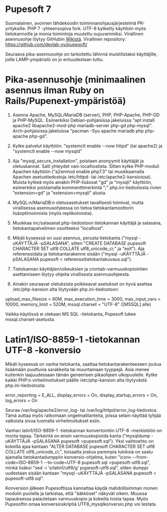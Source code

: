 # Pupesoft 7
Suomalainen, avoimen lähdekoodin toiminnanohjausjärjestelmä PK-yrityksille. PHP 7 -yhteensopiva fork. UTF-8 kytketty käyttöön myös tietokannoille ja monia toimintoja muutettu sujuvammiksi. Virallinen asennusohje löytyy GitHubin [Wikistä](https://github.com/devlab-oy/pupesoft/wiki/Asennusohje "Pupesoft - Asennusohje"). Virallinen repository: https://github.com/devlab-oy/pupesoft/

Seuraava pika-asennusohje on tarkoitettu lähinnä muistilistaksi käyttäjille, joille LAMP-ympäristö on jo entuudestaan tuttu.


# Pika-asennusohje (minimaalinen asennus ilman Ruby on Rails/Pupenext-ympäristöä)
1. Asenna Apache, MySQL/MariaDB (server), PHP, PHP-Apache, PHP-GD ja PHP-MySQL. Esimerkiksi Debian-pohjaisissa jakeluissa "apt install apache2 libapache2-mod-php mariadb-server php-gd php-mysql". Arch-pohjaisissa jakeluissa "pacman -Syu apache mariadb php php-apache php-gd".

2. Kytke palvelut käyttöön: "systemctl enable --now httpd" (tai apache2) ja "systemctl enable --now mysqld"

3. Aja "mysql_secure_installation", poistaen anonyymit käyttäjät ja oletuskannat. Salli yhteydet vain localhostista. Sitten kytke PHP-moduli Apachen käyttöön ("a2enmod enable php7.3" tai muokkaamalla Apachen asetustiedostoja /etc/httpd- tai /etc/apache2-kansioissa). Muista kytkeä myös ainakin PHP-lisäosat "gd" ja "mysqli" käyttöön, esimerkiksi poistamalla kommenttimerkintä ";" php.ini-tiedostosta rivien "extension=gd" ja "extension=mysqli" alusta.

4. MySQL:n/MariaDB:n oletusasetukset tavallisesti toimivat, mutta virallisessa asennusohjeessa on tietoa tietokantamoottorin lisäoptimoinnista (myös replikoinnista).

5. Muokkaa inc/salasanat.php-tiedostoon tietokannan käyttäjä ja salasana, tietokantapalvelimen osoitteeksi "localhost".

6. Mikäli kyseessä on uusi asennus, perusta tietokanta ("mysql -uKÄYTTÄJÄ -pSALASANA", sitten "CREATE DATABASE pupesoft CHARACTER SET utf8 COLLATE utf8_unicode_ci;" ja "exit"). Aja referenssidata ja tietokantarakenne sisään ("mysql -uKÄYTTÄJÄ -pSALASANA pupesoft < referenssitietokantakuvaus.sql").

7. Tietokannan käyttäjien/oikeuksien ja crontab-varmuuskopiointien asettamiseen löytyy ohjeita virallisesta asennusohjeesta.

8. Ainakin seuraavat oletuksista poikkeavat asetukset on hyvä asettaa /etc/php-kansion alta löytyvään php.ini-tiedostoon:

upload_max_filesize = 80M, 
max_execution_time = 3000, 
max_input_vars = 10000, 
memory_limit = 520M, 
mssql.charset = "UTF-8" ([MSSQL] alle)

Vaikka käytössä ei olekaan MS SQL -tietokanta, Pupesoft lukee mssql.charset-asetusta.


# Latin1/ISO-8859-1 -tietokannan UTF-8 -konversio
Mikäli kyseessä on vanha tietokanta, saattaa tietokantarakenteeseen joutua lisäämään puuttuvia sarakkeita tai muuntamaan tyyppejä. Asia menee kuitenkin laajuudessaan tämän geneerisen pikaohjeen ulkopuolelle. Kytke kaikki PHP:n virheilmoitukset päälle /etc/php-kansion alta löytyvästä php.ini-tiedostosta:

error_reporting = E_ALL, 
display_errors = On, 
display_startup_errors = On, 
log_errors = On

Seuraa /var/log/apache2/error_log- tai /var/log/httpd/error_log-tiedostoa. Tämä auttaa myös ratkomaan ongelmatilanteita, joissa selain näyttää tyhjää valkoista sivua tuomalla virheilmoitukset esiin.

Vanhan latin1/ISO-8859-1 -tietokannan konvertointiin UTF-8 -merkistöön on monta tapaa. Tärkeintä on ensin varmuuskopioida kanta ("mysqldump -uKÄYTTÄJÄ -pSALASANA pupesoft >pupesoft.sql"). Yksi vaihtoehto on kokeilla ajaa kantaan "ALTER DATABASE pupesoft CHARACTER SET utf8 COLLATE utf8_unicode_ci;", toisaalta joskus parempia tuloksia on saatu ajamalla tietokantadumppiin konversio-ohjelma, kuten "iconv --from-code=ISO-8859-1 --to-code=UTF-8 pupesoft.sql >pupesoft-utf8.sql", minkä lisäksi "sed -i 's/latin1/utf8/g' pupesoft-utf8.sql", sitten dumppi uudestaan sisään kantaan "mysql -uKÄYTTÄJÄ -pSALASANA pupesoft < pupesoft-utf8.sql".

Konversion jälkeen Pupesoftissa kannattaa käydä mahdollisimman monen modulin puolella ja tarkistaa, että "ääkköset" näkyvät oikein. Muussa tapauksessa palautetaan varmuuskopio ja kokeilla toista tapaa. Myös Pupesoftin omaa konversioskriptiä UTF8_mysqlkonversio.php voi testata.

